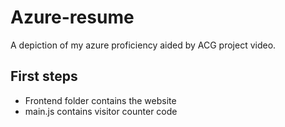 # Azure-resume
A depiction of my azure proficiency aided by ACG project video.


## First steps

- Frontend folder contains the website
- main.js contains visitor counter code